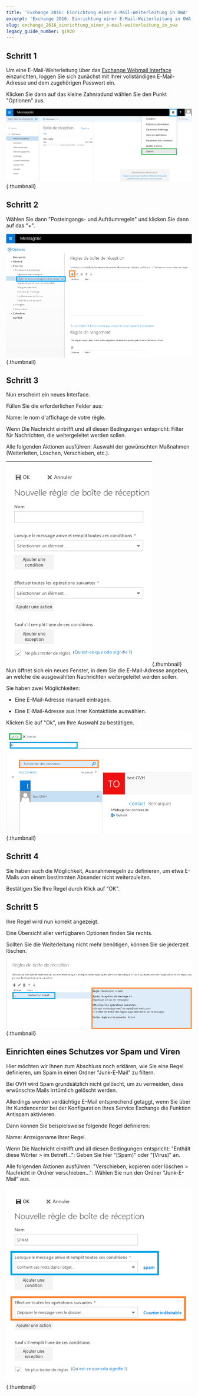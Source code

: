 ```yaml
---
title: 'Exchange 2016: Einrichtung einer E-Mail-Weiterleitung in OWA'
excerpt: 'Exchange 2016: Einrichtung einer E-Mail-Weiterleitung in OWA'
slug: exchange_2016_einrichtung_einer_e-mail-weiterleitung_in_owa
legacy_guide_number: g1920
---
```



## Schritt 1
Um eine E-Mail-Weiterleitung über das [Exchange Webmail Interface](https://ex.mail.ovh.net/owa/) einzurichten, loggen Sie sich zunächst mit Ihrer vollständigen E-Mail-Adresse und dem zugehörigen Passwort ein.

Klicken Sie dann auf das kleine Zahnradund wählen Sie den Punkt "Optionen" aus.

![](images/img_2936.jpg){.thumbnail}


## Schritt 2
Wählen Sie dann "Posteingangs- und Aufräumregeln" und klicken Sie dann auf das "+".

![](images/img_2939.jpg){.thumbnail}


## Schritt 3
Nun erscheint ein neues Interface.

Füllen Sie die erforderlichen Felder aus:

Name: le nom d'affichage de votre règle.

Wenn Die Nachricht eintrifft und all diesen Bedingungen entspricht: Filter für Nachrichten, die weitergeleitet werden sollen.

Alle folgenden Aktionen ausführen: Auswahl der gewünschten Maßnahmen (Weiterleiten, Löschen, Verschieben, etc.).

![](images/img_2940.jpg){.thumbnail}
Nun öffnet sich ein neues Fenster, in dem Sie die E-Mail-Adresse angeben, an welche die ausgewählten Nachrichten weitergeleitet werden sollen.

Sie haben zwei Möglichkeiten:


- Eine E-Mail-Adresse manuell eintragen.

- Eine E-Mail-Adresse aus Ihrer Kontaktliste auswählen.


Klicken Sie auf "Ok", um Ihre Auswahl zu bestätigen.

![](images/img_2942.jpg){.thumbnail}


## Schritt 4
Sie haben auch die Möglichkeit, Ausnahmeregeln zu definieren, um etwa E-Mails von einem bestimmten Absender nicht weiterzuleiten.

Bestätigen Sie Ihre Regel durch Klick auf "OK".


## Schritt 5
Ihre Regel wird nun korrekt angezeigt.

Eine Übersicht aller verfügbaren Optionen finden Sie rechts.

Sollten Sie die Weiterleitung nicht mehr benötigen, können Sie sie jederzeit löschen.

![](images/img_2944.jpg){.thumbnail}


## Einrichten eines Schutzes vor Spam und Viren
Hier möchten wir Ihnen zum Abschluss noch erklären, wie Sie eine Regel definieren, um Spam in einen Ordner "Junk-E-Mail" zu filtern.

Bei OVH wird Spam grundsätzlich nicht gelöscht, um zu vermeiden, dass erwünschte Mails irrtümlich gelöscht werden.

Allerdings werden verdächtige E-Mail entsprechend getaggt, wenn Sie über Ihr Kundencenter bei der Konfiguration Ihres Service Exchange die Funktion Antispam aktivieren.

Dann können Sie beispielsweise folgende Regel definieren:

Name: Anzeigename Ihrer Regel.

Wenn Die Nachricht eintrifft und all diesen Bedingungen entspricht: "Enthält diese Wörter > im Betreff...": Geben Sie hier "[Spam]" oder "[Virus]" an.

Alle folgenden Aktionen ausführen: "Verschieben, kopieren oder löschen > Nachricht in Ordner verschieben...":  Wählen Sie nun den Ordner "Junk-E-Mail" aus.

![](images/img_2945.jpg){.thumbnail}

